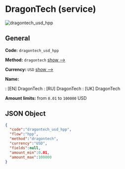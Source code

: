 
# DragonTech (service) 
![dragontech_usd_hpp](https://static.openfintech.io/payment_methods/dragontech_usd_hpp/logo.svg?w=400&c=v0.59.26#w200)  

## General 
 
**Code:** `dragontech_usd_hpp` 
 
**Method:** `dragontech` 
 [show -->](/payment-methods/dragontech/) 
 
**Currency:** `USD` [show -->](/currencies/USD/) 
 
**Name:** 
 
:	[EN] DragonTech 
:	[RU] DragonTech 
:	[UK] DragonTech 
 
**Amount limits:** from `0.01` to `100000` USD 

## JSON Object 

```json
{
  "code":"dragontech_usd_hpp",
  "flow":"hpp",
  "method":"dragontech",
  "currency":"USD",
  "fields":null,
  "amount_min":0.01,
  "amount_max":100000
}
```  
